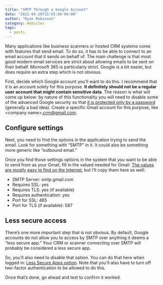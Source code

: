 ```yaml
---
title: "SMTP Through a Google Account"
date: "2021-04-28T15:55:00-04:00"
author: "Ryan Robinson"
category: Websites
tags:
  - posts
---
```


Many applications like business scanners or hosted CRM systems come with features that send email. To do so, it has to be able to connect to an email account that it sends on behalf of. The main challenge is that most good modern email services are strict about allowing emails to be sent on their behalf. Microsoft 365 is particularly strict. Google is a bit easier, but does require an extra step which is not obvious.

First, decide which Google account you’ll want to do this. I recommend that it is an account solely for this purpose. **It definitely should not be a regular user account that might contain sensitive data**. The reason is what will come up below: by nature of this functionality you will need to disable some of the advanced Google security so that [it is protected only by a password](/security-essentials-multi-factor-authentication/) (generally a bad idea). Create a specific Gmail account for this purpose, like &lt;company name&gt;.crm@gmail.com.

## Configure settings

Next, you need to find the options in the application trying to send the email. Look for something with “SMTP” in it. It could also be something more generic like “outbound email.”

Once you find those settings options in the system that you want to be able to send from as your Gmail, fill in the valued needed for Gmail. [The values are mostly easy to find on the Internet](https://support.google.com/mail/answer/7126229?hl=en), but I’ll copy them here as well:

- SMTP Server: smtp.gmail.com
- Requires SSL: yes
- Requires TLS: yes (if available)
- Requires authentication: yes
- Port for SSL: 465
- Port for TLS (if available): 587

## Less secure access

There’s one more important step that is not obvious. By default, Google accounts do not allow you to access by SMTP over anything it deems a “less secure app.” Your CRM or scanner connecting over SMTP will probably be considered a less secure app.

So, you’ll also need to disable that option. You can do that here when logged in: [Less Secure Apps option](https://myaccount.google.com/lesssecureapps). Note that you’ll also have to turn off two-factor authentication to be allowed to do this.

Once that’s done, go ahead and test to confirm it worked.
